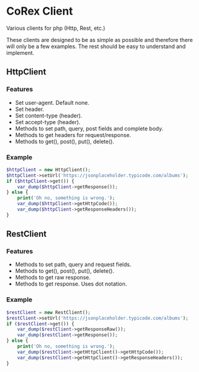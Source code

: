 # CoRex Client
Various clients for php (Http, Rest, etc.)

These clients are designed to be as simple as possible and therefore there will only be a few examples. The rest should be easy to understand and implement.

## HttpClient

### Features
- Set user-agent. Default none.
- Set header.
- Set content-type (header).
- Set accept-type (header).
- Methods to set path, query, post fields and complete body.
- Methods to get headers for request/response.
- Methods to get(), post(), put(), delete().

### Example
```php
$httpClient = new HttpClient();
$httpClient->setUrl('https://jsonplaceholder.typicode.com/albums');
if ($httpClient->get()) {
    var_dump($httpClient->getResponse());
} else {
    print('Oh no, something is wrong.');
    var_dump($httpClient->getHttpCode());
    var_dump($httpClient->getResponseHeaders());
}
```

## RestClient

### Features
- Methods to set path, query and request fields.
- Methods to get(), post(), put(), delete().
- Methods to get raw response.
- Methods to get response. Uses dot notation.

### Example
```php
$restClient = new RestClient();
$restClient->setUrl('https://jsonplaceholder.typicode.com/albums');
if ($restClient->get()) {
    var_dump($restClient->getResponseRaw());
    var_dump($restClient->getResponse());
} else {
    print('Oh no, something is wrong.');
    var_dump($restClient->getHttpClient()->getHttpCode());
    var_dump($restClient->getHttpClient()->getResponseHeaders());
}
```
